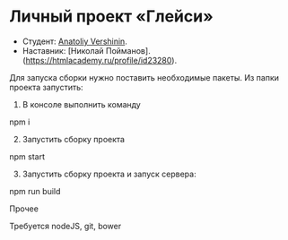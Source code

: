 # Личный проект «Глейси»

* Студент: [Anatoliy Vershinin](https://up.htmlacademy.ru/htmlcss/14/user/81582).
* Наставник: [Николай Пойманов].(https://htmlacademy.ru/profile/id23280).


Для запуска сборки нужно поставить необходимые пакеты. Из папки проекта запустить:

1. В консоле выполнить команду

  npm i

2. Запустить сборку проекта

  npm start

3. Запустить сборку проекта и запуск сервера:

  npm run build



Прочее

Требуется nodeJS, git, bower
